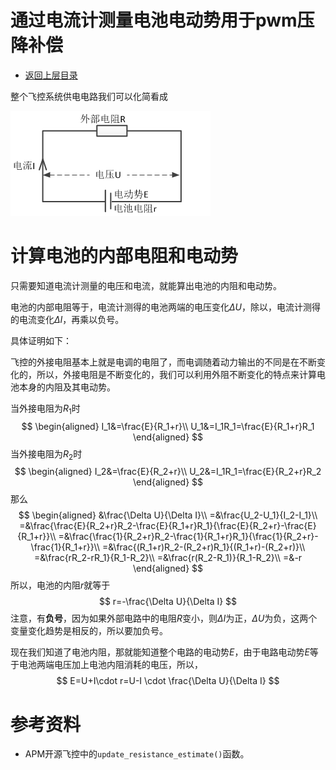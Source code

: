 # 通过电流计测量电池电动势用于pwm压降补偿

* [返回上层目录](../ammeter.md)



整个飞控系统供电电路我们可以化简看成

![circuit](pic/circuit.png)

# 计算电池的内部电阻和电动势

只需要知道电流计测量的电压和电流，就能算出电池的内阻和电动势。

电池的内部电阻等于，电流计测得的电池两端的电压变化$\Delta U$，除以，电流计测得的电流变化$\Delta I$，再乘以负号。

具体证明如下：

飞控的外接电阻基本上就是电调的电阻了，而电调随着动力输出的不同是在不断变化的，所以，外接电阻是不断变化的，我们可以利用外阻不断变化的特点来计算电池本身的内阻及其电动势。

当外接电阻为$R_1$时
$$
\begin{aligned}
I_1&=\frac{E}{R_1+r}\\
U_1&=I_1R_1=\frac{E}{R_1+r}R_1
\end{aligned}
$$
当外接电阻为$R_2$时
$$
\begin{aligned}
I_2&=\frac{E}{R_2+r}\\
U_2&=I_1R_1=\frac{E}{R_2+r}R_2
\end{aligned}
$$
那么
$$
\begin{aligned}
&\frac{\Delta U}{\Delta I}\\
=&\frac{U_2-U_1}{I_2-I_1}\\
=&\frac{\frac{E}{R_2+r}R_2-\frac{E}{R_1+r}R_1}{\frac{E}{R_2+r}-\frac{E}{R_1+r}}\\
=&\frac{\frac{1}{R_2+r}R_2-\frac{1}{R_1+r}R_1}{\frac{1}{R_2+r}-\frac{1}{R_1+r}}\\
=&\frac{(R_1+r)R_2-(R_2+r)R_1}{(R_1+r)-(R_2+r)}\\
=&\frac{rR_2-rR_1}{R_1-R_2}\\
=&\frac{r(R_2-R_1)}{R_1-R_2}\\
=&-r
\end{aligned}
$$
所以，电池的内阻$r$就等于
$$
r=-\frac{\Delta U}{\Delta I}
$$
注意，有**负号**，因为如果外部电路中的电阻$R$变小，则$\Delta I$为正，$\Delta U$为负，这两个变量变化趋势是相反的，所以要加负号。

现在我们知道了电池内阻，那就能知道整个电路的电动势$E$，由于电路电动势$E$等于电池两端电压加上电池内阻消耗的电压，所以，
$$
E=U+I\cdot r=U-I \cdot \frac{\Delta U}{\Delta I}
$$

# 参考资料

* APM开源飞控中的`update_resistance_estimate()`函数。



